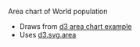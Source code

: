 Area chart of World population

 * Draws from [d3 area chart example](http://bl.ocks.org/mbostock/3883195)
 * Uses [d3.svg.area](https://github.com/mbostock/d3/wiki/SVG-Shapes#area)

